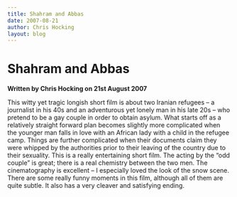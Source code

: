 ```yaml
---
title: Shahram and Abbas
date: 2007-08-21
author: Chris Hocking
layout: blog
---
```

# Shahram and Abbas

**Written by Chris Hocking on 21st August 2007**

This witty yet tragic longish short film is about two Iranian refugees – a journalist in his 40s and an adventurous yet lonely man in his late 20s – who pretend to be a gay couple in order to obtain asylum. What starts off as a relatively straight forward plan becomes slightly more complicated when the younger man falls in love with an African lady with a child in the refugee camp. Things are further complicated when their documents claim they were whipped by the authorities prior to their leaving of the country due to their sexuality. This is a really entertaining short film. The acting by the “odd couple” is great; there is a real chemistry between the two men. The cinematography is excellent – I especially loved the look of the snow scene. There are some really funny moments in this film, although all of them are quite subtle. It also has a very cleaver and satisfying ending.